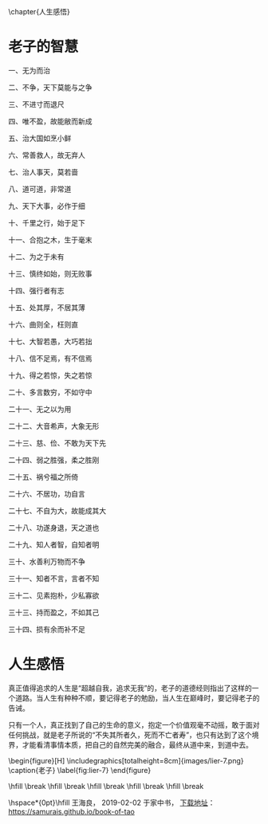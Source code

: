 \chapter{人生感悟}

# 老子的智慧

一、无为而治

二、不争，天下莫能与之争

三、不进寸而退尺

四、唯不盈，故能敝而新成

五、治大国如烹小鲜

六、常善救人，故无弃人

七、治人事天，莫若啬

八、道可道，非常道

九、天下大事，必作于细

十、千里之行，始于足下

十一、合抱之木，生于毫末

十二、为之于未有

十三、慎终如始，则无败事

十四、强行者有志

十五、处其厚，不居其薄

十六、曲则全，枉则直

十七、大智若愚，大巧若拙

十八、信不足焉，有不信焉

十九、得之若惊，失之若惊

二十、多言数穷，不如守中

二十一、无之以为用

二十二、大音希声，大象无形

二十三、慈、俭、不敢为天下先

二十四、弱之胜强，柔之胜刚

二十五、祸兮福之所倚

二十六、不居功，功自言

二十七、不自为大，故能成其大

二十八、功遂身退，天之道也

二十九、知人者智，自知者明

三十、水善利万物而不争

三十一、知者不言，言者不知

三十二、见素抱朴，少私寡欲

三十三、持而盈之，不如其己

三十四、损有余而补不足

# 人生感悟

真正值得追求的人生是“超越自我，追求无我”的，老子的道德经则指出了这样的一个道路。当人生有种种不顺，要记得老子的勉励，当人生在巅峰时，要记得老子的告诫。

只有一个人，真正找到了自己的生命的意义，抱定一个价值观毫不动摇，敢于面对任何挑战，就是老子所说的“不失其所者久，死而不亡者寿”，也只有达到了这个境界，才能看清事情本质，把自己的自然完美的融合，最终从道中来，到道中去。

\begin{figure}[H]
        \includegraphics[totalheight=8cm]{images/lier-7.png}
        \caption{老子}
        \label{fig:lier-7}
\end{figure}

\hfill \break
\hfill \break
\hfill \break
\hfill \break
\hfill \break

\hspace*{0pt}\hfill 王海良， 2019-02-02 于家中书， [下载地址](https://samurais.github.io/book-of-tao)：https://samurais.github.io/book-of-tao
